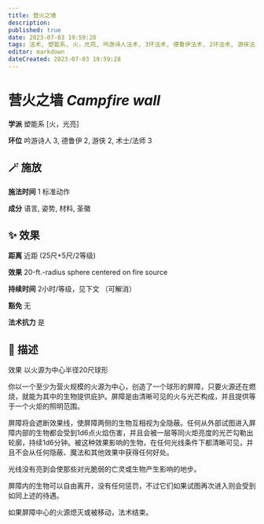 ```yaml
---
title: 营火之墙
description: 
published: true
date: 2023-07-03 19:59:28
tags: 法术, 塑能系, 火，光亮, 吟游诗人法术, 3环法术, 德鲁伊法术, 2环法术, 游侠法术, 术士/法师法术
editor: markdown
dateCreated: 2023-07-03 19:59:28
---
```


# **营火之墙** *Campfire wall*

**学派** 塑能系 \[火，光亮\] 

**环位** 吟游诗人 3, 德鲁伊 2, 游侠 2, 术士/法师 3

## 🪄 施放

**施法时间** 1 标准动作

**成分** 语言, 姿势, 材料, 圣徽

## ✨ 效果  

**距离** 近距 (25尺+5尺/2等级) 

**效果** 20-ft.-radius sphere centered on fire source 

**持续时间** 2小时/等级，见下文 （可解消） 

**豁免** 无

**法术抗力** 是

## 📖 描述

效果              以火源为中心半径20尺球形

你以一个至少为营火规模的火源为中心，创造了一个球形的屏障，只要火源还在燃烧，就能为其中的生物提供庇护。屏障是由清晰可见的火与光芒构成，并且提供等于一个火炬的照明范围。

屏障将会遮断效果线，使屏障两侧的生物互相视为全隐蔽。任何从外部试图进入屏障内部的生物都会受到1d6点火焰伤害，并且会被一层等同火炬亮度的光芒勾勒出轮廓，持续1d6分钟。被这种效果影响的生物，在任何光线条件下都清晰可见，并且不会从任何隐蔽、魔法和其他效果中获得任何好处。

光线没有亮到会使那些对光脆弱的亡灵或生物产生影响的地步。

屏障内的生物可以自由离开，没有任何惩罚，不过它们如果试图再次进入则会受到如同上述的待遇。

如果屏障中心的火源熄灭或被移动，法术结束。
    